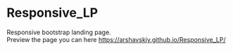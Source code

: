 # Responsive_LP
Responsive bootstrap landing page.
<br>
Preview the page you can here https://arshavskiy.github.io/Responsive_LP/
